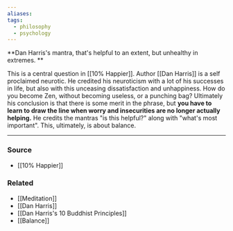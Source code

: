 ```yaml
---
aliases: 
tags:
  - philosophy
  - psychology
---
```

**Dan Harris's mantra, that's helpful to an extent, but unhealthy in extremes. **

This is a central question in [[10% Happier]]. Author [[Dan Harris]] is a self proclaimed neurotic. He credited his neuroticism with a lot of his successes in life, but also with this unceasing dissatisfaction and unhappiness. How do you become Zen, without becoming useless, or a punching bag? Ultimately his conclusion is that there is some merit in the phrase, but **you have to learn to draw the line when worry and insecurities are no longer actually helping.** He credits the mantras "is this helpful?" along with "what's most important". This, ultimately, is about balance.

---

### Source
- [[10% Happier]]

### Related
- [[Meditation]] 
- [[Dan Harris]] 
- [[Dan Harris's 10 Buddhist Principles]] 
- [[Balance]]